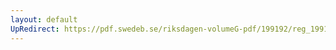 ```yaml
---
layout: default
UpRedirect: https://pdf.swedeb.se/riksdagen-volumeG-pdf/199192/reg_199192_KrU.pdf
---
```

